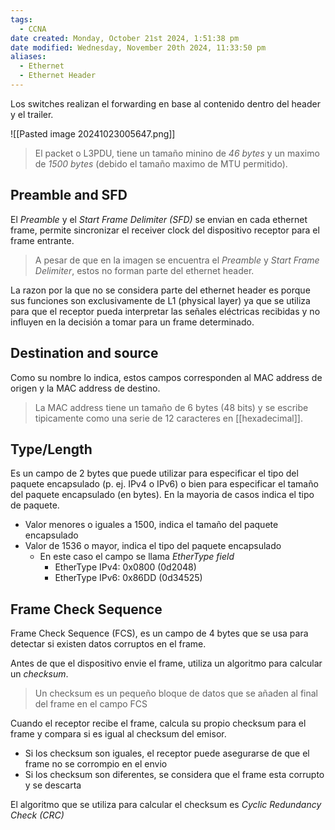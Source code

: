 ```yaml
---
tags:
  - CCNA
date created: Monday, October 21st 2024, 1:51:38 pm
date modified: Wednesday, November 20th 2024, 11:33:50 pm
aliases:
  - Ethernet
  - Ethernet Header
---
```

Los switches realizan el forwarding en base al contenido dentro del header y el trailer.

![[Pasted image 20241023005647.png]]

> El packet o L3PDU, tiene un tamaño minino de _46 bytes_ y un maximo de _1500 bytes_ (debido el tamaño maximo de MTU permitido).
> 


## Preamble and SFD 
El _Preamble_ y el _Start Frame Delimiter (SFD)_ se envian en cada ethernet frame, permite sincronizar el receiver clock del dispositivo receptor para el frame entrante. 

> A pesar de que en la imagen se encuentra el _Preamble_ y _Start Frame Delimiter_, estos no forman parte del ethernet header.

La razon por la que no se considera parte del ethernet header es porque sus funciones son exclusivamente de L1 (physical layer) ya que se utiliza para que el receptor pueda interpretar las señales eléctricas recibidas y no influyen en la decisión a tomar para un frame determinado. 

## Destination and source 
Como su nombre lo indica, estos campos corresponden al MAC address de origen y la MAC address de destino. 

> La MAC address tiene un tamaño de 6 bytes (48 bits) y se escribe tipicamente como una serie de 12 caracteres en [[hexadecimal]].

## Type/Length
Es un campo de 2 bytes que puede utilizar para especificar el tipo del paquete encapsulado (p. ej. IPv4 o IPv6) o bien para especificar el tamaño del paquete encapsulado (en bytes). En la mayoria de casos indica el tipo de paquete. 
- Valor menores o iguales a 1500, indica el tamaño del paquete encapsulado 
- Valor de 1536 o mayor, indica el tipo del paquete encapsulado 
	- En este caso el campo se llama _EtherType field_
		- EtherType IPv4: 0x0800 (0d2048)
		- EtherType IPv6: 0x86DD (0d34525)

## Frame Check Sequence
Frame Check Sequence (FCS), es un campo de 4 bytes que se usa para detectar si existen datos corruptos en el frame.

Antes de que el dispositivo envie el frame, utiliza un algoritmo para calcular un _checksum_.
> Un checksum es un pequeño bloque de datos que se añaden al final del frame en el campo FCS 

Cuando el receptor recibe el frame, calcula su propio checksum para el frame y compara si es igual al checksum del emisor.
- Si los checksum son iguales, el receptor puede asegurarse de que el frame no se corrompio en el envio
- Si los checksum son diferentes, se considera que el frame esta corrupto y se descarta 

El algoritmo que se utiliza para calcular el checksum es _Cyclic Redundancy Check (CRC)_



